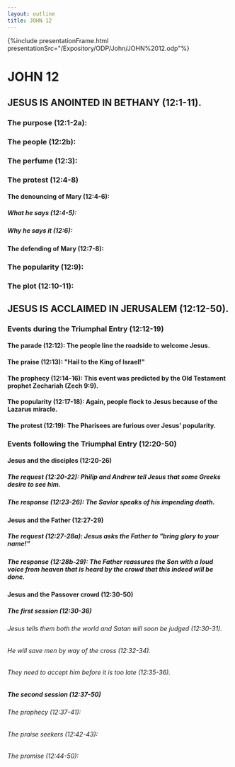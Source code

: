 ```yaml
---
layout: outline
title: JOHN 12
---
```

{%include presentationFrame.html presentationSrc="/Expository/ODP/John/JOHN%2012.odp"%}

# JOHN 12
## JESUS IS ANOINTED IN BETHANY (12:1-11). 
###  The purpose (12:1-2a): 
###  The people (12:2b): 
###  The perfume (12:3): 
###  The protest (12:4-8) 
####  The denouncing of Mary (12:4-6): 
#####  What he says (12:4-5): 
#####  Why he says it (12:6): 
####  The defending of Mary (12:7-8): 
###  The popularity (12:9): 
###  The plot (12:10-11): 
## JESUS IS ACCLAIMED IN JERUSALEM (12:12-50). 
###  Events during the Triumphal Entry (12:12-19) 
####  The parade (12:12): The people line the roadside to welcome Jesus. 
####  The praise (12:13): \"Hail to the King of Israel!\" 
####  The prophecy (12:14-16): This event was predicted by the Old Testament prophet Zechariah (Zech 9:9). 
####  The popularity (12:17-18): Again, people flock to Jesus because of the Lazarus miracle. 
####  The protest (12:19): The Pharisees are furious over Jesus\' popularity. 
###  Events following the Triumphal Entry (12:20-50) 
####  Jesus and the disciples (12:20-26) 
#####  The request (12:20-22): Philip and Andrew tell Jesus that some Greeks desire to see him. 
#####  The response (12:23-26): The Savior speaks of his impending death. 
####  Jesus and the Father (12:27-29) 
#####  The request (12:27-28a): Jesus asks the Father to \"bring glory to your name!\" 
#####  The response (12:28b-29): The Father reassures the Son with a loud voice from heaven that is heard by the crowd that this indeed will be done. 
####  Jesus and the Passover crowd (12:30-50) 
#####  The first session (12:30-36) 
######  Jesus tells them both the world and Satan will soon be judged (12:30-31). 
######  He will save men by way of the cross (12:32-34). 
######  They need to accept him before it is too late (12:35-36). 
#####  The second session (12:37-50) 
######  The prophecy (12:37-41): 
######  The praise seekers (12:42-43): 
######  The promise (12:44-50): 
